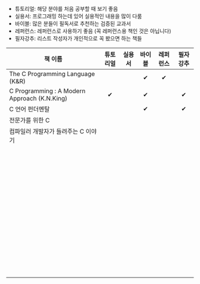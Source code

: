 - 튜토리얼: 해당 분야를 처음 공부할 때 보기 좋음
- 실용서: 프로그래밍 하는데 있어 실용적인 내용을 많이 다룸
- 바이블: 많은 분들이 필독서로 추천하는 검증된 교과서
- 레퍼런스: 레퍼런스로 사용하기 좋음 (꼭 레퍼런스용 책인 것은 아닙니다)
- 필자강추: 리스트 작성자가 개인적으로 꼭 봤으면 하는 책들


| 책 이름                                      | 튜토리얼 | 실용서 | 바이블 | 레퍼런스 | 필자강추 |
| -------------------------------------------- | :------: | :----: | :----: | :------: | :------: |
| The C Programming Language (K&R)             |          |        |   ✔    |    ✔     |          |
| C Programming : A Modern Approach (K.N.King) |    ✔     |        |   ✔    |          |    ✔     |
| C 언어 펀더멘탈                              |          |        |   ✔    |          |    ✔     |
| 전문가를 위한 C                              |          |        |        |          |          |
| 컴파일러 개발자가 들려주는 C 이야기          |          |        |        |          |          |
|                                              |          |        |        |          |          |
|                                              |          |        |        |          |          |
|                                              |          |        |        |          |          |
|                                              |          |        |        |          |          |
|                                              |          |        |        |          |          |
|                                              |          |        |        |          |          |
|                                              |          |        |        |          |          |
|                                              |          |        |        |          |          |
|                                              |          |        |        |          |          |
|                                              |          |        |        |          |          |
|                                              |          |        |        |          |          |
|                                              |          |        |        |          |          |
|                                              |          |        |        |          |          |
|                                              |          |        |        |          |          |
|                                              |          |        |        |          |          |
|                                              |          |        |        |          |          |
|                                              |          |        |        |          |          |
|                                              |          |        |        |          |          |
|                                              |          |        |        |          |          |
|                                              |          |        |        |          |          |
|                                              |          |        |        |          |          |
|                                              |          |        |        |          |          |
|                                              |          |        |        |          |          |
|                                              |          |        |        |          |          |
|                                              |          |        |        |          |          |
|                                              |          |        |        |          |          |
|                                              |          |        |        |          |          |
|                                              |          |        |        |          |          |
|                                              |          |        |        |          |          |
|                                              |          |        |        |          |          |
|                                              |          |        |        |          |          |
|                                              |          |        |        |          |          |
|                                              |          |        |        |          |          |
|                                              |          |        |        |          |          |
|                                              |          |        |        |          |          |
|                                              |          |        |        |          |          |
|                                              |          |        |        |          |          |
|                                              |          |        |        |          |          |
|                                              |          |        |        |          |          |
|                                              |          |        |        |          |          |
|                                              |          |        |        |          |          |
|                                              |          |        |        |          |          |
|                                              |          |        |        |          |          |
|                                              |          |        |        |          |          |
|                                              |          |        |        |          |          |
|                                              |          |        |        |          |          |
|                                              |          |        |        |          |          |
|                                              |          |        |        |          |          |
|                                              |          |        |        |          |          |
|                                              |          |        |        |          |          |
|                                              |          |        |        |          |          |
|                                              |          |        |        |          |          |
|                                              |          |        |        |          |          |
|                                              |          |        |        |          |          |
|                                              |          |        |        |          |          |
|                                              |          |        |        |          |          |
|                                              |          |        |        |          |          |
|                                              |          |        |        |          |          |
|                                              |          |        |        |          |          |

